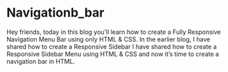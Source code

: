 # Navigationb_bar

Hey friends, today in this blog you’ll learn how to create a Fully Responsive Navigation Menu Bar 
using only HTML & CSS. In the earlier blog, I have shared how to create a Responsive Sidebar
I have shared how to create a Responsive Sidebar Menu using HTML & CSS and now it’s time to create
a navigation bar in HTML.
